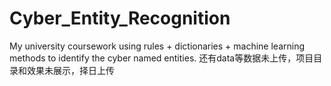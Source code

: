 # Cyber_Entity_Recognition
My university coursework using rules + dictionaries + machine learning methods to identify the cyber named entities.
还有data等数据未上传，项目目录和效果未展示，择日上传
